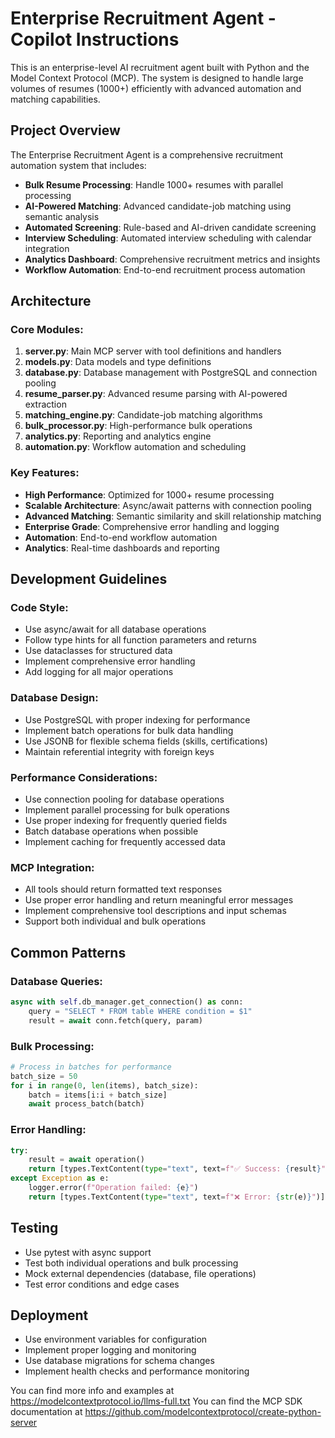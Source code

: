 <!-- Use this file to provide workspace-specific custom instructions to Copilot. For more details, visit https://code.visualstudio.com/docs/copilot/copilot-customization#_use-a-githubcopilotinstructionsmd-file -->

# Enterprise Recruitment Agent - Copilot Instructions

This is an enterprise-level AI recruitment agent built with Python and the Model Context Protocol (MCP). The system is designed to handle large volumes of resumes (1000+) efficiently with advanced automation and matching capabilities.

## Project Overview

The Enterprise Recruitment Agent is a comprehensive recruitment automation system that includes:

- **Bulk Resume Processing**: Handle 1000+ resumes with parallel processing
- **AI-Powered Matching**: Advanced candidate-job matching using semantic analysis
- **Automated Screening**: Rule-based and AI-driven candidate screening
- **Interview Scheduling**: Automated interview scheduling with calendar integration
- **Analytics Dashboard**: Comprehensive recruitment metrics and insights
- **Workflow Automation**: End-to-end recruitment process automation

## Architecture

### Core Modules:

1. **server.py**: Main MCP server with tool definitions and handlers
2. **models.py**: Data models and type definitions
3. **database.py**: Database management with PostgreSQL and connection pooling
4. **resume_parser.py**: Advanced resume parsing with AI-powered extraction
5. **matching_engine.py**: Candidate-job matching algorithms
6. **bulk_processor.py**: High-performance bulk operations
7. **analytics.py**: Reporting and analytics engine
8. **automation.py**: Workflow automation and scheduling

### Key Features:

- **High Performance**: Optimized for 1000+ resume processing
- **Scalable Architecture**: Async/await patterns with connection pooling
- **Advanced Matching**: Semantic similarity and skill relationship matching
- **Enterprise Grade**: Comprehensive error handling and logging
- **Automation**: End-to-end workflow automation
- **Analytics**: Real-time dashboards and reporting

## Development Guidelines

### Code Style:
- Use async/await for all database operations
- Follow type hints for all function parameters and returns
- Use dataclasses for structured data
- Implement comprehensive error handling
- Add logging for all major operations

### Database Design:
- Use PostgreSQL with proper indexing for performance
- Implement batch operations for bulk data handling
- Use JSONB for flexible schema fields (skills, certifications)
- Maintain referential integrity with foreign keys

### Performance Considerations:
- Use connection pooling for database operations
- Implement parallel processing for bulk operations
- Use proper indexing for frequently queried fields
- Batch database operations when possible
- Implement caching for frequently accessed data

### MCP Integration:
- All tools should return formatted text responses
- Use proper error handling and return meaningful error messages
- Implement comprehensive tool descriptions and input schemas
- Support both individual and bulk operations

## Common Patterns

### Database Queries:
```python
async with self.db_manager.get_connection() as conn:
    query = "SELECT * FROM table WHERE condition = $1"
    result = await conn.fetch(query, param)
```

### Bulk Processing:
```python
# Process in batches for performance
batch_size = 50
for i in range(0, len(items), batch_size):
    batch = items[i:i + batch_size]
    await process_batch(batch)
```

### Error Handling:
```python
try:
    result = await operation()
    return [types.TextContent(type="text", text=f"✅ Success: {result}")]
except Exception as e:
    logger.error(f"Operation failed: {e}")
    return [types.TextContent(type="text", text=f"❌ Error: {str(e)}")]
```

## Testing

- Use pytest with async support
- Test both individual operations and bulk processing
- Mock external dependencies (database, file operations)
- Test error conditions and edge cases

## Deployment

- Use environment variables for configuration
- Implement proper logging and monitoring
- Use database migrations for schema changes
- Implement health checks and performance monitoring

You can find more info and examples at https://modelcontextprotocol.io/llms-full.txt
You can find the MCP SDK documentation at https://github.com/modelcontextprotocol/create-python-server
